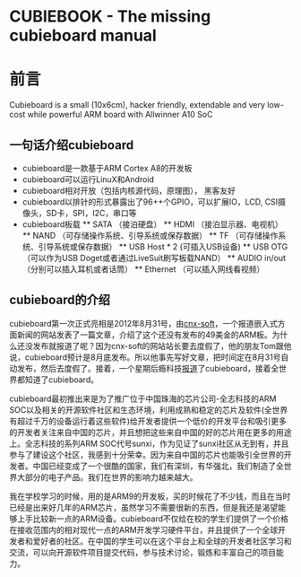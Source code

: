 CUBIEBOOK - The missing cubieboard manual
=========================================


# 前言


Cubieboard is a small (10x6cm), hacker friendly, extendable and very low-cost while powerful ARM board with Allwinner A10 SoC
## 一句话介绍cubieboard
* cubieboard是一款基于ARM Cortex A8的开发板
* cubieboard可以运行LinuX和Android
* cubieboard相对开放（包括内核源代码，原理图）， 黑客友好
* cubieboard以排针的形式暴露出了96++个GPIO，可以扩展IO，LCD, CSI摄像头，SD卡，SPI，I2C，串口等
* cubieboard板载
** SATA （接泊硬盘）
** HDMI （接泊显示器、电视机）
** NAND （可存储操作系统、引导系统或保存数据）
** TF   （可存储操作系统、引导系统或保存数据）
** USB Host * 2 (可插入USB设备)
** USB OTG     （可以作为USB Doget或者通过LiveSuit刷写板载NAND）
** AUDIO in/out （分别可以插入耳机或者话筒）
** Ethernet    （可以插入网线看视频）


## cubieboard的介绍


cubieboard第一次正式亮相是2012年8月31号，由[cnx-soft](http://www.cnx-software.com/2012/08/31/49-cubieboard-allwinner-a10-open-hardware-development-board/)，一个报道嵌入式方面新闻的网站发表了一篇文章，介绍了这个还没有发布的49美金的ARM板。为什么还没发布就报道了呢？因为cnx-soft的网站站长要去度假了，他的朋友Tom跟他说，cubieboard预计是8月底发布。所以他事先写好文章，把时间定在8月31号自动发布，然后去度假了。接着，一个星期后瘾科技[报道](http://www.engadget.com/2012/09/05/cubieboard-for-developers/)了cubieboard，接着全世界都知道了cubieboard。

cubieboard最初推出来是为了推广位于中国珠海的芯片公司-全志科技的ARM SOC以及相关的开源软件社区和生态环境，利用成熟和稳定的芯片及软件(全世界有超过千万的设备运行着这些软件)给开发者提供一个低价的开发平台和吸引更多的开发者关注来自中国的芯片，并且想把这些来自中国的好的芯片用在更多的用途上。全志科技的系列ARM SOC代号sunxi，作为见证了sunxi社区从无到有，并且参与了建设这个社区，我感到十分荣幸。因为来自中国的芯片也能吸引全世界的开发者。中国已经变成了一个很酷的国家，我们有深圳，有华强北，我们制造了全世界大部分的电子产品。我们在世界的影响力越来越大。

我在学校学习的时候，用的是ARM9的开发板，买的时候花了不少钱，而且在当时已经是出来好几年的ARM芯片，虽然学习不需要很新的东西，但是我还是渴望能够上手比较新一点的ARM设备。cubieboard不仅给在校的学生们提供了一个价格在接收范围内的相对现代一点的ARM开发学习硬件平台，并且提供了一个全球开发者和爱好者的社区。在中国的学生可以在这个平台上和全球的开发者社区学习和交流，可以向开源软件项目提交代码，参与技术讨论，锻炼和丰富自己的项目能力。

